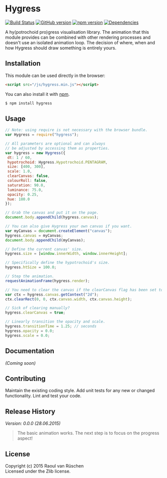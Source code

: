 # Hygress 
[![Build Status](https://travis-ci.org/vanruesc/hygress.svg?branch=master)](https://travis-ci.org/vanruesc/hygress) 
[![GitHub version](https://badge.fury.io/gh/vanruesc%2Fhygress.svg)](http://badge.fury.io/gh/vanruesc%2Fhygress) 
[![npm version](https://badge.fury.io/js/hygress.svg)](http://badge.fury.io/js/hygress) 
[![Dependencies](https://david-dm.org/vanruesc/hygress.svg?branch=master)](https://david-dm.org/vanruesc/hygress)

A hy(potrochoid pro)gress visualisation library. The animation that this module 
provides can be combined with other rendering processes and doesn't use an 
isolated animation loop. The decision of where, when and how Hygress should 
draw something is entirely yours.

## Installation

This module can be used directly in the browser:

```html
<script src="/js/hygress.min.js"></script>
```

You can also install it with [npm](https://www.npmjs.com).

```sh
$ npm install hygress
``` 

## Usage

```javascript
// Note: using require is not necessary with the browser bundle.
var Hygress = require("hygress");

// All parameters are optional and can always 
// be adjusted by accessing them as properties.
var hygress = new Hygress({
 dt: 1 / 60,
 hypotrochoid: Hygress.Hypotrochoid.PENTAGRAM,
 size: [400, 300],
 scale: 1.0,
 clearCanvas: false,
 colourRoll: false,
 saturation: 90.0,
 luminance: 75.0,
 opacity: 0.25,
 hue: 180.0
});

// Grab the canvas and put it on the page.
document.body.appendChild(hygress.canvas);

// You can also give Hygress your own canvas if you want.
var myCanvas = document.createElement("canvas");
hygress.canvas = myCanvas;
document.body.appendChild(myCanvas);

// Define the current canvas' size.
hygress.size = [window.innerWidth, window.innerHeight];

// Specifically define the hypotrochoid's size.
hygress.htSize = 100.0;

// Step the animation.
requestAnimationFrame(hygress.render);

// You need to clear the canvas if the clearCanvas flag has been set to false.
var ctx = hygress.canvas.getContext("2d");
ctx.clearRect(0, 0, ctx.canvas.width, ctx.canvas.height);

// Sick of clearing manually?
hygress.clearCanvas = true;

// Linearly transition the opacity and scale.
hygress.transitionTime = 1.25; // seconds
hygress.opacity = 0.0;
hygress.scale = 0.0;
```

## Documentation
_(Coming soon)_

## Contributing
Maintain the existing coding style. Add unit tests for any new or changed functionality. Lint and test your code.

## Release History
_Version: 0.0.0 (28.06.2015)_
> The basic animation works. The next step is to focus on the progress aspect!

## License
Copyright (c) 2015 Raoul van Rüschen  
Licensed under the Zlib license.
